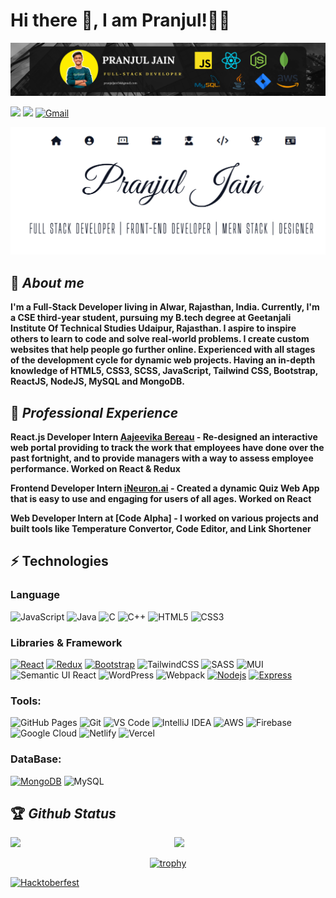 <h1>Hi there 👋, I am Pranjul!🙋‍♂️</h1>

[<img src="https://github.com/Pranjuljain1602/Pranjuljain1602/blob/main/PRANJUL%20JAIN%20(5).png" />](https://www.linkedin.com/in/pranjul-jain-programming-enthusiastic/)

[<img src="https://img.shields.io/badge/linkedin-%230077B5.svg?&style=for-the-badge&logo=linkedin&logoColor=white">](https://www.linkedin.com/in/pranjul-jain-programming-enthusiastic/)
[<img src="https://img.shields.io/badge/twitter-white.svg?&style=for-the-badge&logo=twitter&logoColor=%3A2F2F">](https://twitter.com/pranjuljain54)
[<img alt="Gmail" src="https://img.shields.io/badge/Gmail-D14836?style=for-the-badge&logo=gmail&logoColor=white" />](mailto:pranjuljain54@gmail.com)

[<img src="https://github.com/Pranjuljain1602/Pranjuljain1602/blob/main/portfolio%20img.png" />](https://pranjuljain1602.github.io/My_Portfolio/)


## 🚀 *About me*

**I'm a Full-Stack Developer living in Alwar, Rajasthan, India. Currently, I'm a CSE third-year student, pursuing my B.tech degree at Geetanjali Institute Of Technical Studies Udaipur, Rajasthan. I aspire to inspire others to learn to code and solve real-world problems. I create custom websites that help people go further online. Experienced with all stages of the development cycle for dynamic web projects. Having an in-depth knowledge of HTML5, CSS3, SCSS, JavaScript, Tailwind CSS, Bootstrap, ReactJS, NodeJS, MySQL and MongoDB.**

## 💼 *Professional Experience*

**React.js Developer Intern [Aajeevika Bereau](https://www.aajeevika.org/) -  Re-designed an interactive web portal providing to track the work that employees have done over the past fortnight, and to provide managers with a way to assess employee performance. Worked on React & Redux**

**Frontend Developer Intern [iNeuron.ai](https://ineuron.ai/) - Created a dynamic Quiz Web App that is easy to use and engaging for users of all ages. Worked on React**

**Web Developer Intern at [Code Alpha] - I worked on various projects and built tools like Temperature Convertor, Code Editor, and Link Shortener**

## ⚡ Technologies
### Language
![JavaScript](https://img.shields.io/badge/-JavaScript-black?style=flat-square&logo=javascript)
![Java](https://img.shields.io/badge/-java-E34A86?style=flat-square&logo=java)
![C](https://img.shields.io/badge/-C-00599C?style=flat-square&logo=c)
![C++](https://img.shields.io/badge/-C++-00599C?style=flat-square&logo=cplusplus)
![HTML5](https://img.shields.io/badge/-HTML5-E34F26?style=flat-square&logo=html5&logoColor=white)
![CSS3](https://img.shields.io/badge/-CSS3-1572B6?style=flat-square&logo=css3)

### Libraries & Framework
[![React](https://img.shields.io/badge/-React-black?style=flat-square&logo=react)](https://reactjs.org/)
[![Redux](https://img.shields.io/badge/Redux%20-%23013243.svg?logo=redux&style=flat-square&logoColor=violet)](https://redux.org/)
[![Bootstrap](https://img.shields.io/badge/bootstrap-%238511FA.svg?style=flat-square&logo=bootstrap&logoColor=white)](https://getbootstrap.com/)
![TailwindCSS](https://img.shields.io/badge/tailwindcss-%2338B2AC.svg?style=flat-square&logo=tailwind-css&logoColor=white)
![SASS](https://img.shields.io/badge/SASS-hotpink.svg?style=flat-square&logo=SASS&logoColor=white)
![MUI](https://img.shields.io/badge/MUI-%230081CB.svg?style=flat-square&logo=mui&logoColor=white)
![Semantic UI React](https://img.shields.io/badge/Semantic%20UI%20React-%2335BDB2.svg?style=flat-square&logo=SemanticUIReact&logoColor=white)
![WordPress](https://img.shields.io/badge/WordPress-%23117AC9.svg?style=flat-square&logo=WordPress&logoColor=white)
![Webpack](https://img.shields.io/badge/webpack-%238DD6F9.svg?style=flat-square&logo=webpack&logoColor=black)
[![Nodejs](https://img.shields.io/badge/-Nodejs-black?style=flat-square&logo=Node.js)](https://nodejs.org/)
[![Express](https://img.shields.io/badge/Express-%234ea94b.svg?logo=express&logoColor=black)](https://express.org/)

### Tools:
![GitHub Pages](https://img.shields.io/badge/GitHub%20Pages-%23327FC7.svg?logo=github&style=flat-square&logoColor=white)
![Git](https://img.shields.io/badge/-Git-black?style=flat-square&logo=git)
![VS Code](https://img.shields.io/badge/-VS%20Code-007ACC?style=flat-square&logo=visual-studio-code)
![IntelliJ IDEA](https://img.shields.io/badge/IntelliJIDEA-000000.svg?style=flat-square&logo=intellij-idea&logoColor=white)
![AWS](https://img.shields.io/badge/AWS-%23FF9900.svg?style=flat-square&logo=amazon-aws&logoColor=white)
![Firebase](https://img.shields.io/badge/firebase-%23039BE5.svg?style=flat-square&logo=firebase)
![Google Cloud](https://img.shields.io/badge/GoogleCloud-%234285F4.svg?style=flat-square&logo=google-cloud&logoColor=white)
![Netlify](https://img.shields.io/badge/netlify-%23000000.svg?style=flat-square&logo=netlify&logoColor=#00C7B7)
![Vercel](https://img.shields.io/badge/vercel-%23000000.svg?style=flat-square&logo=vercel&logoColor=white)

### DataBase:
[![MongoDB](https://img.shields.io/badge/MongoDB-%234ea94b.svg?logo=mongodb&logoColor=white)](https://mongodb.org/)
![MySQL](https://img.shields.io/badge/mysql-%2300f.svg?style=flat-square&logo=mysql&logoColor=white)

## 🏆 *Github Status*

<img  src="https://github-readme-stats.vercel.app/api?username=Pranjuljain1602&show_icons=true&hide_border=true&theme=dark" width="48%" align="right" >
<img  src="https://github-readme-streak-stats.herokuapp.com/?user=Pranjuljain1602&theme=dark" width="48%" >
<br>

<div align="center">
  
[![trophy](https://github-profile-trophy.vercel.app/?username=Pranjuljain1602&rank=S,AAA,AA,A&theme=juicyfresh&margin-w=15)](https://github.com/ryo-ma/github-profile-trophy)

</div>

[![Hacktoberfest](https://holopin.me/pranjul1602)](https://holopin.io/@pranjul1602)


